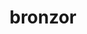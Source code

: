 ---
id: 436
title: bronzor
types: [steel,psychic]
image: https://raw.githubusercontent.com/PokeAPI/sprites/master/sprites/pokemon/436.png
---